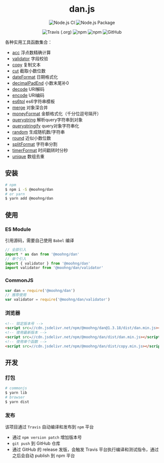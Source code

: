 <h1 align="center">dan.js</h1>

<p align="center">
  <img alt="Node.js CI" src="https://github.com/moohng/dan/workflows/Node.js%20CI/badge.svg">
  <img alt="Node.js Package" src="https://github.com/moohng/dan/workflows/Node.js%20Package/badge.svg">
</p>

<p align="center">
  <img alt="Travis (.org)" src="https://img.shields.io/travis/moohng/dan">
  <!-- <img alt="Codecov" src="https://img.shields.io/codecov/c/github/moohng/dan?token=123"> -->
  <img alt="npm" src="https://img.shields.io/npm/dw/@moohng/dan">
  <!-- <img alt="GitHub release (latest by date)" src="https://img.shields.io/github/v/release/moohng/dan"> -->
  <img alt="npm" src="https://img.shields.io/npm/v/@moohng/dan">
  <img alt="GitHub" src="https://img.shields.io/github/license/moohng/dan">
</p>

各种实用工具函数集合：

- [acc](src/acc) 浮点数精确计算
- [validator](src/validator) 字段校验
- [copy](src/copy.js) 复制文本
- [cut](src/cut.js) 截取小数位数
- [dateFormat](src/dateFormat.js) 日期格式化
- [decimalPadEnd](src/decimalPadEnd.js) 小数末尾补0
- [decode](src/decode.js) URI解码
- [encode](src/encode.js) URI编码
- [es6tpl](src/es6tpl.js) es6字符串模板
- [merge](src/merge.js) 对象深合并
- [moneyFormat](src/moneyFormat.js) 金额格式化（千分位逗号隔开）
- [querystring](src/querystring.js) 解析query字符串到对象
- [querystringify](src/querystringify.js) query对象字符串化
- [random](src/random.js) 生成随机数/字符串
- [round](src/round.js) 近似小数位数
- [splitFormat](src/splitFormat.js) 字符串分割
- [timerFormat](src/timerFormat.js) 时间戳转时分秒
- [unique](src/unique.js) 数组去重

## 安装

```bash
# npm
$ npm i -S @moohng/dan
# or yarn
$ yarn add @moohng/dan
```

## 使用

### ES Module

引用源码，需要自己使用 `Babel` 编译

```js
// 全部引入
import * as dan from '@moohng/dan'
// 单个引入
import { validator } from '@moohng/dan'
import validator from '@moohng/dan/validator'
```

### CommonJS

```js
var dan = require('@moohng/dan')
// 推荐使用
var validator = require('@moohng/dan/validator')
```

### 浏览器

```html
<!-- 锁定版本号 -->
<script src=//cdn.jsdelivr.net/npm/@moohng/dan@1.3.18/dist/dan.min.js></script>
<!-- 使用最新版本 -->
<script src=//cdn.jsdelivr.net/npm/@moohng/dan/dist/dan.min.js></script>
<!-- 使用单个函数 -->
<script src=//cdn.jsdelivr.net/npm/@moohng/dan/dist/copy.min.js></script>
```

## 开发

### 打包

```bash
# commonjs
$ yarn lib
# browser
$ yarn dist
```

### 发布

该项目通过 `Travis` 自动编译和发布到 `npm` 平台

- 通过 `npm version patch` 增加版本号
- `git push` 到 GitHub 仓库
- 通过 GitHub 的 release 发版，会触发 Travis 平台执行编译和测试指令，通过之后会自动 publish 到 npm 平台
